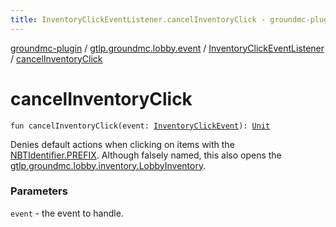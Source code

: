 ```yaml
---
title: InventoryClickEventListener.cancelInventoryClick - groundmc-plugin
---
```


[groundmc-plugin](../../index.html) / [gtlp.groundmc.lobby.event](../index.html) / [InventoryClickEventListener](index.html) / [cancelInventoryClick](.)

# cancelInventoryClick

`fun cancelInventoryClick(event: `[`InventoryClickEvent`](https://hub.spigotmc.org/javadocs/spigot/org/bukkit/event/inventory/InventoryClickEvent.html)`): `[`Unit`](https://kotlinlang.org/api/latest/jvm/stdlib/kotlin/-unit/index.html)

Denies default actions when clicking on items with the [NBTIdentifier.PREFIX](../../gtlp.groundmc.lobby.enums/-n-b-t-identifier/-p-r-e-f-i-x.html).
Although falsely named, this also opens the [gtlp.groundmc.lobby.inventory.LobbyInventory](../../gtlp.groundmc.lobby.inventory/-lobby-inventory/index.html).

### Parameters

`event` - the event to handle.